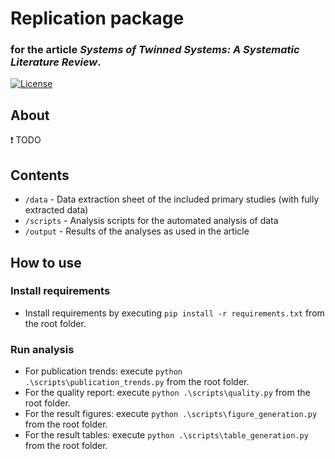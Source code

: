 # Replication package

### for the article _Systems of Twinned Systems: A Systematic Literature Review_.

[![License](https://img.shields.io/badge/license-GPL--3.0-blue.svg)](https://www.gnu.org/licenses/gpl-3.0)

## About
:heavy_exclamation_mark: TODO

## Contents

- `/data` - Data extraction sheet of the included primary studies (with fully extracted data)
- `/scripts` - Analysis scripts for the automated analysis of data
- `/output` - Results of the analyses as used in the article

## How to use

### Install requirements
- Install requirements by executing `pip install -r requirements.txt` from the root folder.

### Run analysis
- For publication trends: execute `python .\scripts\publication_trends.py` from the root folder.
- For the quality report: execute `python .\scripts\quality.py` from the root folder.
- For the result figures: execute `python .\scripts\figure_generation.py` from the root folder.
- For the result tables: execute `python .\scripts\table_generation.py` from the root folder.
